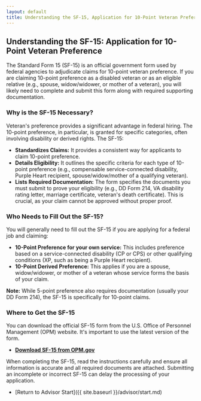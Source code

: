 ```yaml
---
layout: default
title: Understanding the SF-15, Application for 10-Point Veteran Preference
---
```


## Understanding the SF-15: Application for 10-Point Veteran Preference

The Standard Form 15 (SF-15) is an official government form used by federal agencies to adjudicate claims for 10-point veteran preference. If you are claiming 10-point preference as a disabled veteran or as an eligible relative (e.g., spouse, widow/widower, or mother of a veteran), you will likely need to complete and submit this form along with required supporting documentation.

### Why is the SF-15 Necessary?

Veteran's preference provides a significant advantage in federal hiring. The 10-point preference, in particular, is granted for specific categories, often involving disability or derived rights. The SF-15:

*   **Standardizes Claims:** It provides a consistent way for applicants to claim 10-point preference.
*   **Details Eligibility:** It outlines the specific criteria for each type of 10-point preference (e.g., compensable service-connected disability, Purple Heart recipient, spouse/widow/mother of a qualifying veteran).
*   **Lists Required Documentation:** The form specifies the documents you must submit to prove your eligibility (e.g., DD Form 214, VA disability rating letter, marriage certificate, veteran's death certificate). This is crucial, as your claim cannot be approved without proper proof.

### Who Needs to Fill Out the SF-15?

You will generally need to fill out the SF-15 if you are applying for a federal job and claiming:

*   **10-Point Preference for your own service:** This includes preference based on a service-connected disability (CP or CPS) or other qualifying conditions (XP, such as being a Purple Heart recipient).
*   **10-Point Derived Preference:** This applies if you are a spouse, widow/widower, or mother of a veteran whose service forms the basis of your claim.

**Note:** While 5-point preference also requires documentation (usually your DD Form 214), the SF-15 is specifically for 10-point claims.

### Where to Get the SF-15

You can download the official SF-15 form from the U.S. Office of Personnel Management (OPM) website. It's important to use the latest version of the form.

*   **[Download SF-15 from OPM.gov](https://www.opm.gov/forms/pdf_fill/sf15.pdf)**

When completing the SF-15, read the instructions carefully and ensure all information is accurate and all required documents are attached. Submitting an incomplete or incorrect SF-15 can delay the processing of your application.

*   [Return to Advisor Start]({{ site.baseurl }}/advisor/start.md)
